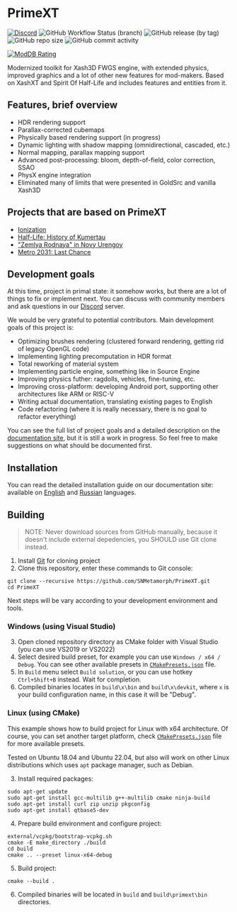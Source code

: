 # PrimeXT
[![Discord](https://img.shields.io/discord/824538989616824350)](https://discord.gg/BxQUMUescJ)
![GitHub Workflow Status (branch)](https://img.shields.io/github/actions/workflow/status/SNMetamorph/PrimeXT/nightly-builds.yml?branch=master)
![GitHub release (by tag)](https://img.shields.io/github/downloads/SNMetamorph/PrimeXT/total)
![GitHub repo size](https://img.shields.io/github/repo-size/SNMetamorph/PrimeXT)
![GitHub commit activity](https://img.shields.io/github/commit-activity/m/SNMetamorph/PrimeXT)

[![ModDB Rating](https://button.moddb.com/popularity/medium/mods/56077.png)](https://www.moddb.com/mods/primext)

Modernized toolkit for Xash3D FWGS engine, with extended physics, improved graphics and a lot of other new features for mod-makers. Based on XashXT and Spirit Of Half-Life and includes features and entities from it.

## Features, brief overview
- HDR rendering support
- Parallax-corrected cubemaps
- Physically based rendering support (in progress)
- Dynamic lighting with shadow mapping (omnidirectional, cascaded, etc.)
- Normal mapping, parallax mapping support
- Advanced post-processing: bloom, depth-of-field, color correction, SSAO
- PhysX engine integration
- Eliminated many of limits that were presented in GoldSrc and vanilla Xash3D

## Projects that are based on PrimeXT
- [Ionization](https://www.moddb.com/mods/ionization)
- [Half-Life: History of Kumertau](https://www.moddb.com/mods/half-life-history-of-kumertau)
- ["Zemlya Rodnaya" in Novy Urengoy](https://www.moddb.com/mods/school-2-in-novy-urengoy-recreated-on-xash3d)
- [Metro 2031: Last Chance](https://www.moddb.com/mods/metro-2031-last-chance)

## Development goals
At this time, project in primal state: it somehow works, but there are a lot of things to fix or implement next. You can discuss with community members and ask questions in our [Discord](https://discord.gg/BxQUMUescJ) server.

We would be very grateful to potential contributors. Main development goals of this project is:
- Optimizing brushes rendering (clustered forward rendering, getting rid of legacy OpenGL code)
- Implementing lighting precomputation in HDR format
- Total reworking of material system
- Implementing particle engine, something like in Source Engine
- Improving physics futher: ragdolls, vehicles, fine-tuning, etc. 
- Improving cross-platform: developing Android port, supporting other architectures like ARM or RISC-V
- Writing actual documentation, translating existing pages to English
- Code refactoring (where it is really necessary, there is no goal to refactor everything)

You can see the full list of project goals and a detailed description on the [documentation site](https://snmetamorph.github.io/PrimeXT/), but it is still a work in progress. 
So feel free to make suggestions on what should be documented first.

## Installation
You can read the detailed installation guide on our documentation site: available on [English](https://snmetamorph.github.io/PrimeXT/docs/eng/installation) and [Russian](https://snmetamorph.github.io/PrimeXT/docs/rus/installation) languages.

## Building
> NOTE: Never download sources from GitHub manually, because it doesn't include external depedencies, you SHOULD use Git clone instead.
1) Install [Git](https://git-scm.com/download/win) for cloning project
2) Clone this repository, enter these commands to Git console:
```
git clone --recursive https://github.com/SNMetamorph/PrimeXT.git
cd PrimeXT
```

Next steps will be vary according to your development environment and tools.

### Windows (using Visual Studio)
3) Open cloned repository directory as CMake folder with Visual Studio (you can use VS2019 or VS2022)  
4) Select desired build preset, for example you can use `Windows / x64 / Debug`. You can see other available presets in [`CMakePresets.json`](/CMakePresets.json) file.
5) In `Build` menu select `Build solution`, or you can use hotkey `Ctrl+Shift+B` instead. Wait for completion.
6) Compiled binaries locates in `build\x\bin` and `build\x\devkit`, where `x` is your build configuration name, in this case it will be "Debug".

### Linux (using CMake)
This example shows how to build project for Linux with x64 architecture. Of course, you can set another target platform, check [`CMakePresets.json`](/CMakePresets.json) file for more available presets.

Tested on Ubuntu 18.04 and Ubuntu 22.04, but also will work on other Linux distributions which uses `apt` package manager, such as Debian.  

3) Install required packages:
```
sudo apt-get update
sudo apt-get install gcc-multilib g++-multilib cmake ninja-build 
sudo apt-get install curl zip unzip pkgconfig
sudo apt-get install qtbase5-dev
```
4) Prepare build environment and configure project:
```
external/vcpkg/bootstrap-vcpkg.sh
cmake -E make_directory ./build
cd build
cmake .. --preset linux-x64-debug
```
5) Build project:
```
cmake --build .
```
6) Compiled binaries will be located in `build` and `build\primext\bin` directories.
